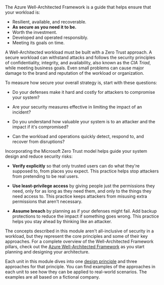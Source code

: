 The Azure Well-Architected Framework is a guide that helps ensure that your workload is: 

- Resilient, available, and recoverable.
- **As secure as you need it to be.**
- Worth the investment.
- Developed and operated responsibly.
- Meeting its goals on time.

A Well-Architected workload must be built with a Zero Trust approach. A secure workload can withstand attacks and follows the security principles of confidentiality, integrity, and availability, also known as the *CIA Triad*, while meeting business goals. Even small problems can cause major damage to the brand and reputation of the workload or organization.

To measure how secure your overall strategy is, start with these questions:

- Do your defenses make it hard and costly for attackers to compromise your system?

- Are your security measures effective in limiting the impact of an incident?
- Do you understand how valuable your system is to an attacker and the impact if it's compromised?
- Can the workload and operations quickly detect, respond to, and recover from disruptions?

Incorporating the Microsoft Zero Trust model helps guide your system design and reduce security risks:

- **Verify explicitly** so that only trusted users can do what they're supposed to, from places you expect. This practice helps stop attackers from pretending to be real users.

- **Use least-privilege access** by giving people just the permissions they need, only for as long as they need them, and only to the things they need access to. This practice keeps attackers from misusing extra permissions that aren't necessary.

- **Assume breach** by planning as if your defenses might fail. Add backup protections to reduce the impact if something goes wrong. This practice helps you stay ahead by thinking like an attacker.

The concepts described in this module aren't all-inclusive of security in a workload, but they represent the core principles and some of their key approaches. For a complete overview of the Well-Architected Framework pillars, check out the [Azure Well-Architected Framework](/azure/well-architected) as you start planning and designing your architecture.

Each unit in this module dives into one [design principle](/azure/well-architected/security/principles) and three approaches for that principle. You can find examples of the approaches in each unit to see how they can be applied to real-world scenarios. The examples are all based on a fictional company.

